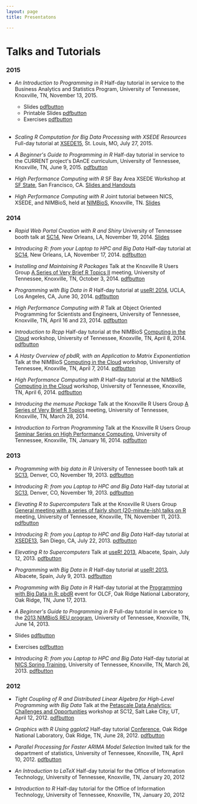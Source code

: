 ```yaml
---
layout: page 
title: Presentatons

---
```




# Talks and Tutorials 

### 2015

* *An Introduction to Programming in R*
Half-day tutorial in service to the Business Analytics and Statistics Program, University of Tennessee, Knoxville, TN, November 13, 2015.
    - Slides [pdfbutton](files/presentations/2015/bas.pdf)
    - Printable Slides [pdfbutton](files/presentations/2015/bas_handouts.pdf)
    - Exercises [pdfbutton](files/presentations/2015/exercises.pdf)
    <br><br>

* *Scaling R Computation for Big Data Processing with XSEDE Resources* Full-day tutorial at <a href="https://conferences.xsede.org/xsede15">XSEDE15</a>, St. Louis, MO, July 27, 2015.

* *A Beginner's Guide to Programming in R* Half-day tutorial in service to the CURRENT project's DAnCE curriculum, University of Tennessee, Knoxville, TN, June 9, 2015. [pdfbutton](files/presentations/2015/DAnCE.pdf)

* *High Performance Computing with R*
SF Bay Area XSEDE Workshop at <a href="http://www.nimbios.org/tutorials/TT_RforHPC">SF State</a>, San Francisco, CA. <a href="https://github.com/wrathematics/2015SFSURworkshop/blob/master/README.md">Slides and Handouts</a>

* *High Performance Computing with R*
Joint tutorial between NICS, XSEDE, and NIMBioS, held at <a href="http://www.nimbios.org/tutorials/TT_RforHPC">NIMBioS</a>,
Knoxville, TN. <a href="https://github.com/wrathematics/2015hpcRworkshop/blob/master/hpcR.pdf?raw=true">Slides</a>



### 2014

* *Rapid Web Portal Creation with R and Shiny* University of Tennessee booth talk at <a href="http://sc14.supercomputing.org">SC14</a>, New Orleans, LA, November 19, 2014.
<a href="https://github.com/wrathematics/sc14/tree/master/shiny">Slides</a>

* *Introducing R: from your Laptop to HPC and Big Data*
Half-day tutorial at <a href="http://sc14.supercomputing.org/program/tutorials">SC14</a>, New Orleans, LA, November 17, 2014. [pdfbutton](files/presentations/2014/pbdr)

* *Installing and Maintaining R Packages*
Talk at the Knoxville R Users Group <a href="http://www.meetup.com/Knoxville-R-Users-Group/events/209064012/">A Series of Very Brief R Topics II</a> meeting, University of Tennessee, Knoxville, TN, October 3, 2014. [pdfbutton](files/presentations/2014/Rpackages_handout.pdf)

* *Programming with Big Data in R*
Half-day tutorial at <a href="http://user2014.stat.ucla.edu/">useR! 2014</a>, UCLA, Los Angeles, CA, June 30, 2014. [pdfbutton](files/presentations/2014/user_pbdr.pdf)

* *High Performance Computing with R*
Talk at Object Oriented Programming for Scientists and Engineers, University of Tennessee, Knoxville, TN, April 16 and 23, 2014. [pdfbutton](files/presentations/2014/hpcR.pdf)

* *Introduction to Rcpp*
Half-day tutorial at the NIMBioS <a href="http://www.nimbios.org/tutorials/TT_cloud/">Computing in the Cloud</a> workshop, University of Tennessee, Knoxville, TN, April 8, 2014. [pdfbutton](files/presentations/2014/nimbios_Rcpp_intro.pdf)

* *A Hasty Overview of pbdR, with an Application to Matrix Exponentiation*
Talk at the NIMBioS <a href="http://www.nimbios.org/tutorials/TT_cloud/">Computing in the Cloud</a> workshop, University of Tennessee, Knoxville, TN, April 7, 2014. [pdfbutton](files/presentations/2014/nimbios_Rcpp_intro.pdf)

* *High Performance Computing with R*
Half-day tutorial at the NIMBioS <a href="http://www.nimbios.org/tutorials/TT_cloud/">Computing in the Cloud</a> workshop, University of Tennessee, Knoxville, TN, April 6, 2014. [pdfbutton](files/presentations/2014/nimbios_Rcpp_intro.pdf)

* *Introducing the memuse Package*
Talk at the Knoxville R Users Group <a href="http://www.meetup.com/Knoxville-R-Users-Group/events/167059542/">A Series of Very Brief R Topics</a> meeting, University of Tennessee, Knoxville, TN, March 28, 2014.

* *Introduction to Fortran Programming*
Talk at the Knoxville R Users Group <a href="http://www.nics.tennessee.edu/hpc-seminar-series">Seminar Series on High Performance Computing</a>, University of Tennessee, Knoxville, TN, January 16, 2014. [pdfbutton](files/presentations/2014/intro_to_fortran.pdf)



### 2013

* *Programming with big data in R*
University of Tennessee booth talk at <a href="http://sc13.supercomputing.org/">SC13</a>, Denver, CO, November 19, 2013. [pdfbutton](files/presentations/2013/sc_booth_pbdr.pdf)

* *Introducing R: from you Laptop to HPC and Big Data*
Half-day tutorial at <a href="http://sc13.supercomputing.org/">SC13</a>, Denver, CO, November 19, 2013. [pdfbutton](files/presentations/2013/sc_pbdr.pdf)

* *Elevating R to Supercomputers*
Talk at the Knoxville R Users Group <a href="http://www.meetup.com/Knoxville-R-Users-Group/events/143664592/">General meeting with a series of fairly short (20-minute-ish) talks on R</a> meeting, University of Tennessee, Knoxville, TN, November 11, 2013. [pdfbutton](files/presentations/2013/krug_elevatingr.pdf)

* *Introducing R: from you Laptop to HPC and Big Data*
Half-day tutorial at <a href="https://www.xsede.org/web/xsede13">XSEDE13</a>, San Diego, CA, July 22, 2013. [pdfbutton](files/presentations/2013/xsede_pbdr.pdf)

* *Elevating R to Supercomputers*
Talk at <a href="http://www.edii.uclm.es/~useR-2013/">useR! 2013</a>, Albacete, Spain, July 12, 2013. [pdfbutton](files/presentations/2013/user_elevatingr.pdf)

* *Programming with Big Data in R*
Half-day tutorial at <a href="http://www.edii.uclm.es/~useR-2013/">useR! 2013</a>, Albacete, Spain, July 9, 2013. [pdfbutton](files/presentations/2013/user_pbdr.pdf)

* *Programming with Big Data in R*
Half-day tutorial at the <a href="https://www.olcf.ornl.gov/training-event/programming-with-big-data-in-r-pbdr/">Programming with Big Data in R: pbdR</a> event for OLCF, Oak Ridge National Laboratory, Oak Ridge, TN, June 17, 2013.
<!--          [pdfbutton](files/presentations/2013/user_elevatingr)-->

* *A Beginner's Guide to Programming in R*
Full-day tutorial in service to the <a href="http://www.nimbios.org/reu/reu_profiles2013">2013 NIMBioS REU program</a>, University of Tennessee, Knoxville, TN, June 14, 2013.
* Slides [pdfbutton](files/presentations/2013/intro_to_R.pdf) 
* Exercises [pdfbutton](files/presentations/2013/exercises.pdf)

* *Introducing R: from you Laptop to HPC and Big Data*
Half-day tutorial at  <a href="http://www.nics.tennessee.edu/spring-workshop-2013">NICS Spring Training</a>, University of Tennessee, Knoxville, TN, March 26, 2013. [pdfbutton](files/presentations/2013/nics_pbdr.pdf)



### 2012

* *Tight Coupling of R and Distributed Linear Algebra for High-Level Programming with Big Data*
Talk at the <a href="http://web.ornl.gov/sci/knowledgediscovery/CloudComputing/PDAC-SC12/">Petascale Data Analytics: Challenges and Opportunities</a> workshop at SC12, Salt Lake City, UT, April 12, 2012. [pdfbutton](files/presentations/2012/pdac.pdf)

* *Graphics with R Using ggplot2*
Half-day tutorial <a href="conference">Conference</a>, Oak Ridge National Laboratory, Oak Ridge, TN, June 28, 2012. [pdfbutton](files/presentations/2012/ggplot2_slides.pdf)

* *Parallel Processing for Faster ARIMA Model Selection*
Invited talk for the department of statistics, University of Tennessee, Knoxville, TN, April 10, 2012. [pdfbutton](files/presentations/2012/parallel_arima.pdf)

* *An Introduction to LaTeX*
Half-day tutorial for the Office of Information Technology, University of Tennessee, Knoxville, TN, January 20, 2012

* *Introduction to R*
Half-day tutorial for the Office of Information Technology, University of Tennessee, Knoxville, TN, January 20, 2012


<script src="./ui/js/buttons.js"></script>
